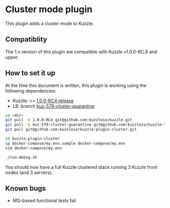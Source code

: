 
# Cluster mode plugin

This plugin adds a cluster mode to Kuzzle.

## Compatiblity

The 1.x version of this plugin are compatible with Kuzzle v1.0.0-RC.8 and upper.

## How to set it up

At the time this document is written, this plugin is working using the following dependencies:

* Kuzzle: >= [1.0.0-RC4 release](https://github.com/kuzzleio/kuzzle/tree/1.0.0-RC4)
* LB: branch [kuz-579-cluster-quarantine](https://github.com/kuzzleio/kuzzle-load-balancer/tree/kuz-579-cluster-quarantine)

```bash
cd <dir>
git pull -b 1.0.0-RC4 git@github.com:kuzzleio/kuzzle.git
git pull -b kuz-579-cluster-quarantine git@github.com:kuzzleio/kuzzle-load-balancer.git
git pull git@github.com:kuzzleio/kuzzle-plugin-cluster.git

cd kuzzle-plugin-cluster
cp docker-compose/my.env.sample docker-compose/my.env
vim docker-compose/my.env

./run-debug.sh
```

You should now have a full Kuzzle clustered stack running 3 Kuzzle front nodes (and 3 servers).

## Known bugs

* MQ-based functional tests fail


